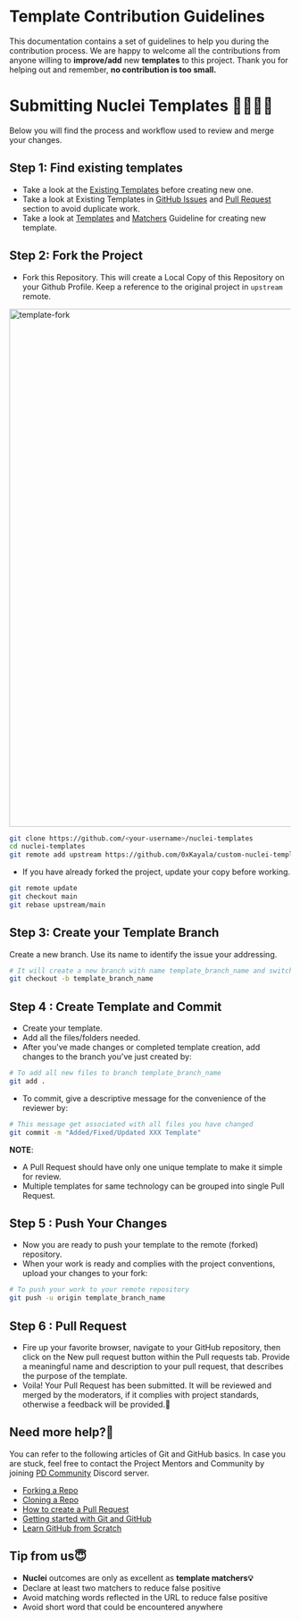 # Template Contribution Guidelines

This documentation contains a set of guidelines to help you during the contribution process. 
We are happy to welcome all the contributions from anyone willing to **improve/add** new **templates** to this project. 
Thank you for helping out and remember, **no contribution is too small.**

# Submitting Nuclei Templates 👩‍💻👨‍💻

Below you will find the process and workflow used to review and merge your changes.

## Step 1: Find existing templates

- Take a look at the [Existing Templates](https://github.com/0xKayala/custom-nuclei-templates) before creating new one.
- Take a look at Existing Templates in [GitHub Issues](https://github.com/0xKayala/custom-nuclei-templates/issues) and [Pull Request](https://github.com/0xKayala/custom-nuclei-templates/pulls) section to avoid duplicate work.
- Take a look at [Templates](https://nuclei.projectdiscovery.io/templating-guide/) and [Matchers](https://github.com/0xKayala/custom-nuclei-templates/wiki/Unique-Template-Matchers) Guideline for creating new template.

## Step 2: Fork the Project

- Fork this Repository. This will create a Local Copy of this Repository on your Github Profile. Keep a reference to the original project in `upstream` remote.

<img width="928" alt="template-fork" src="https://user-images.githubusercontent.com/8293321/124467966-2afde200-ddb6-11eb-835f-8f8fc2fabedb.png">

```sh
git clone https://github.com/<your-username>/nuclei-templates
cd nuclei-templates
git remote add upstream https://github.com/0xKayala/custom-nuclei-templates
```

- If you have already forked the project, update your copy before working.

```sh
git remote update
git checkout main
git rebase upstream/main
```

## Step 3: Create your Template Branch

Create a new branch. Use its name to identify the issue your addressing.

```sh
# It will create a new branch with name template_branch_name and switch to that branch
git checkout -b template_branch_name
```

## Step 4 : Create Template and Commit
- Create your template.
- Add all the files/folders needed.
- After you've made changes or completed template creation, add changes to the branch you've just created by:

```sh
# To add all new files to branch template_branch_name
git add .
```

- To commit, give a descriptive message for the convenience of the reviewer by:

```sh
# This message get associated with all files you have changed
git commit -m "Added/Fixed/Updated XXX Template"
```

**NOTE**:

- A Pull Request should have only one unique template to make it simple for review.
- Multiple templates for same technology can be grouped into single Pull Request. 


## Step 5 : Push Your Changes

- Now you are ready to push your template to the remote (forked) repository.
- When your work is ready and complies with the project conventions, upload your changes to your fork:

```sh
# To push your work to your remote repository
git push -u origin template_branch_name
```

## Step 6 : Pull Request

- Fire up your favorite browser, navigate to your GitHub repository, then click on the New pull request button within the Pull requests tab. Provide a meaningful name and description to your pull request, that describes the purpose of the template.
- Voila! Your Pull Request has been submitted. It will be reviewed and merged by the moderators, if it complies with project standards, otherwise a feedback will be provided.🥳

## Need more help?🤔

You can refer to the following articles of Git and GitHub basics. In case you are stuck, feel free to contact the Project Mentors and Community by joining [PD Community](https://discord.gg/projectdiscovery) Discord server.

- [Forking a Repo](https://help.github.com/en/github/getting-started-with-github/fork-a-repo)
- [Cloning a Repo](https://help.github.com/en/desktop/contributing-to-projects/creating-an-issue-or-pull-request)
- [How to create a Pull Request](https://opensource.com/article/19/7/create-pull-request-github)
- [Getting started with Git and GitHub](https://towardsdatascience.com/getting-started-with-git-and-github-6fcd0f2d4ac6)
- [Learn GitHub from Scratch](https://lab.github.com/githubtraining/introduction-to-github)


## Tip from us😇

- **Nuclei** outcomes are only as excellent as **template matchers💡**
- Declare at least two matchers to reduce false positive
- Avoid matching words reflected in the URL to reduce false positive
- Avoid short word that could be encountered anywhere
